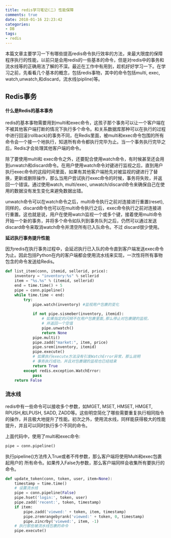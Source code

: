```yaml
---
title: redis学习笔记(二) 性能保障
comments: true
date: 2018-01-16 22:23:42
categories:
- DB
tags:
- redis
---
```


本篇文章主要学习一下有哪些提高redis命令执行效率的方法，来最大限度的保障程序执行的性能，以前只是会用redis的一些基本的命令，但是对redis中的事务和流水线等的正确用法了解的不深。最近在工作中有用到，趁机好好学习一下。在学习之前，先看看几个基本的概念，包括redis事物，其中的命令包括multi, exec, watch,unwatch,和discard，流水线(pipline)等。



## Redis事务

#### 什么是Redis的基本事务

redis的基本事物需要用到multi和exec命令，这孩子那个事务可以让一个客户端在不被其他客户端打断的情况下执行多个命令。和关系数据库那种可以在执行的过程中进行回滚(rollback)的事务不同，在Redis里面，被multi和exec命令包围的所有命令会一个接一个地执行，知道所有命令都执行完毕为止。当一个事务执行完毕之后，Redis才会处理其他客户端的命令。

除了要使用multi和 exec命令之外，还要配合使用watch命令，有时候甚至还会用到unwatch和discard命令。在用户使用watch命令对键进行监视之后，直到用户执行exec命令的这段时间里面，如果有其他客户端抢先对被监视的键进行了替换，更新或删除操作，那么当用户尝试执行exec命令的时候，事务将失败，并返回一个错误。通过使用watch, multi/exec, unwatch/discard命令来确保自己在使用的数据没有发生变化来避免数据出错。

unwatch命令可以在watch命令之后，multi命令执行之前对连接进行重置(reset), 同样的，discard命令也可以在multi命令执行之后，exec命令执行之前对连接进行重置。这也就是说，用户在使用watch监视一个或多个键，接着使用multi命令开始一个新的事务，并将多个命令如队列到事务队列之后，仍然可以通过发送discard命令来取消watch命令并清空所有已入队命令。不过 discard很少使用。

**延迟执行事务提升性能**

因为redis在执行事务过程中，会延迟执行已入队的命令直到客户端发送exec命令为止。因此包括Python在内的客户端都会使用流水线来实现，一次性将所有事物包含的命令发送给Redis。

```python
def list_item(conn, itemid, sellerid, price):
    inventory = "inventory:%s" % sellerid
    item = "%s.%s" % (itemid, sellerid)
    end = time.time() + 5
    pipe = conn.pipeline()
    while time.time < end:
        try:
            pipe.watch(inventory) #监视用户包裹的变化
           
            if not pipe.sismeber(inventory, itemid):
                # 如果指定的闪频不在用户包裹里面,那么停止对包裹键的监视，
                # 并返回一个空值
                pipe.unwatch()
                return None
            pipe.multi()
            pipe.zadd("market:", item, price)
            pipe.srem(inventory, itemid)
            pipe.execute()
            # 如果执行execute方法没有引发WatchError异常，那么说明
            # 事务执行成功，并且对包裹键的监视也已经结束
            return True
        except redis.exception.WatchError:
            pass
    return False
```

### 流水线

redis中有一些命令可以接收多个参数，如MGET, MSET, HMSET, HMGET, RPUSH,和LPUSH, SADD, ZADD等。这些明空简化了哪些需要重复执行相同指令的操作，并且极大地提升了性能。初次之外，使用流水线，同样能获得极大的性能提升，并且可以同时执行多个不同的命令。

上面代码中，使用了multi和exec命令:

```python
pipe = conn.pipeline()
```

执行pipeline()方法传入True或者不传参数，那么客户端将使用Multi和exec包裹起用户的 所有命令。如果传入False为参数，那么客户端同样会收集所有要执行的命令。

```python
def update_token(conn, token, user, item=None):
    timestamp = time.time()
    # 设置流水线
    pipe = conn.pipeline(False)
    pipe.hset('login:', token, user)
    pipe.zadd('recent:', token, timestamp)
    if item:
        pipe.zadd('viewed:' + token, item, timestamp)
        pipe.zremrangebyrank('viewed:' + token, 0, timestamp)
        pipe.zincrby('viewed:', item, -1)
    # 执行那些被流水线包裹的命令
    pipe.execute()
```


